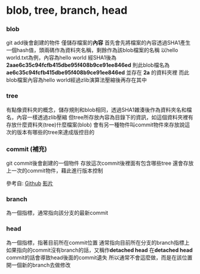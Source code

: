 # blob, tree, branch, head

### blob
git add後會創建的物件
僅儲存檔案的**內容**
首先會先將檔案的內容透過SHA1產生一個hash值，頭兩碼作為資料夾名稱，剩餘作為該blob檔案的名稱
以hello world.txt為例，內容為hello world
經SHA1後為 **2aae6c35c94fcfb415dbe95f408b9ce91ee846ed**
則此blob檔名為 **ae6c35c94fcfb415dbe95f408b9ce91ee846ed** 並存在 **2a** 的資料夾裡
而此blob檔案內容為hello world經過zlib演算法壓縮後再存在其中

### tree
有點像資料夾的概念，儲存規則和blob相同，透過SHA1雜湊後作為資料夾名和檔名，內容一樣透過zlib壓縮
但tree所存放內容為目錄下的資訊，如這個資料夾裡有存放什麼資料夾(tree)什麼檔案(blob)
會有另一種物件叫commit物件來存放說這次的版本有哪些的tree來達成版控目的

### commit (補充)
git commit後會創建的一個物件
存放這次commit後裡面有包含哪些tree
還會存放上一次的commit物件，藉此進行版本控制

參考自:
[Github](https://github.com/doggy8088/Learn-Git-in-30-days/blob/master/zh-tw/06.md)
[影片](https://www.youtube.com/watch?v=PZbSRy_ow0U)


### branch
為一個指標，通常指向該分支的最新commit

### head
為一個指標，指著目前所在commit位置
通常指向目前所在分支的branch指標上
如果指向的commit沒有branch的話，又稱作**detached head**
在**detached head** commit的話會導致head後面的commit遺失
所以通常不會這麼做，而是在該位置開一個新的branch去做修改
